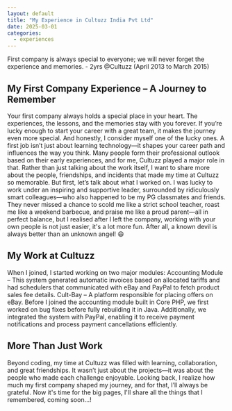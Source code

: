 ```yaml
---
layout: default
title: "My Experience in Cultuzz India Pvt Ltd"
date: 2025-03-01
categories: 
  - experiences
---
```


First company is always special to everyone; we will never forget the experience and memories.  - 2yrs @Cultuzz (April 2013 to March 2015)

## My First Company Experience – A Journey to Remember
Your first company always holds a special place in your heart. The experiences, the lessons, and the memories stay with you forever. If you’re lucky enough to start your career with a great team, it makes the journey even more special. And honestly, I consider myself one of the lucky ones.
A first job isn’t just about learning technology—it shapes your career path and influences the way you think. Many people form their professional outlook based on their early experiences, and for me, Cultuzz played a major role in that.
Rather than just talking about the work itself, I want to share more about the people, friendships, and incidents that made my time at Cultuzz so memorable. But first, let’s talk about what I worked on.
I was lucky to work under an inspiring and supportive leader, surrounded by ridiculously smart colleagues—who also happened to be my PG classmates and friends. They never missed a chance to scold me like a strict school teacher, roast me like a weekend barbecue, and praise me like a proud parent—all in perfect balance, but I realised after I left the company, working with your own people is not just easier, it's a lot more fun. After all, a known devil is always better than an unknown angel! 😄

## My Work at Cultuzz
When I joined, I started working on two major modules:
Accounting Module – This system generated automatic invoices based on allocated tariffs and had schedulers that communicated with eBay and PayPal to fetch product sales fee details.
Cult-Bay – A platform responsible for placing offers on eBay. 
Before I joined the accounting module built in Core PHP, we first worked on bug fixes before fully rebuilding it in Java.
Additionally, we integrated the system with PayPal, enabling it to receive payment notifications and process payment cancellations efficiently.

## More Than Just Work
Beyond coding, my time at Cultuzz was filled with learning, collaboration, and great friendships. It wasn’t just about the projects—it was about the people who made each challenge enjoyable. Looking back, I realize how much my first company shaped my journey, and for that, I’ll always be grateful.
Now it's time for the big pages, I'll share all the things that I remembered, coming soon...!
